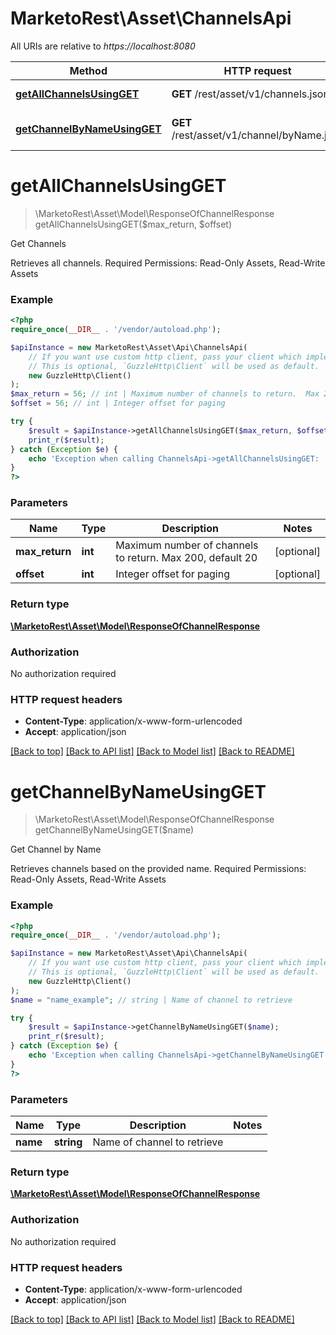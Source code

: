 # MarketoRest\Asset\ChannelsApi

All URIs are relative to *https://localhost:8080*

Method | HTTP request | Description
------------- | ------------- | -------------
[**getAllChannelsUsingGET**](ChannelsApi.md#getAllChannelsUsingGET) | **GET** /rest/asset/v1/channels.json | Get Channels
[**getChannelByNameUsingGET**](ChannelsApi.md#getChannelByNameUsingGET) | **GET** /rest/asset/v1/channel/byName.json | Get Channel by Name


# **getAllChannelsUsingGET**
> \MarketoRest\Asset\Model\ResponseOfChannelResponse getAllChannelsUsingGET($max_return, $offset)

Get Channels

Retrieves all channels. Required Permissions: Read-Only Assets, Read-Write Assets

### Example
```php
<?php
require_once(__DIR__ . '/vendor/autoload.php');

$apiInstance = new MarketoRest\Asset\Api\ChannelsApi(
    // If you want use custom http client, pass your client which implements `GuzzleHttp\ClientInterface`.
    // This is optional, `GuzzleHttp\Client` will be used as default.
    new GuzzleHttp\Client()
);
$max_return = 56; // int | Maximum number of channels to return.  Max 200, default 20
$offset = 56; // int | Integer offset for paging

try {
    $result = $apiInstance->getAllChannelsUsingGET($max_return, $offset);
    print_r($result);
} catch (Exception $e) {
    echo 'Exception when calling ChannelsApi->getAllChannelsUsingGET: ', $e->getMessage(), PHP_EOL;
}
?>
```

### Parameters

Name | Type | Description  | Notes
------------- | ------------- | ------------- | -------------
 **max_return** | **int**| Maximum number of channels to return.  Max 200, default 20 | [optional]
 **offset** | **int**| Integer offset for paging | [optional]

### Return type

[**\MarketoRest\Asset\Model\ResponseOfChannelResponse**](../Model/ResponseOfChannelResponse.md)

### Authorization

No authorization required

### HTTP request headers

 - **Content-Type**: application/x-www-form-urlencoded
 - **Accept**: application/json

[[Back to top]](#) [[Back to API list]](../../README.md#documentation-for-api-endpoints) [[Back to Model list]](../../README.md#documentation-for-models) [[Back to README]](../../README.md)

# **getChannelByNameUsingGET**
> \MarketoRest\Asset\Model\ResponseOfChannelResponse getChannelByNameUsingGET($name)

Get Channel by Name

Retrieves channels based on the provided name. Required Permissions: Read-Only Assets, Read-Write Assets

### Example
```php
<?php
require_once(__DIR__ . '/vendor/autoload.php');

$apiInstance = new MarketoRest\Asset\Api\ChannelsApi(
    // If you want use custom http client, pass your client which implements `GuzzleHttp\ClientInterface`.
    // This is optional, `GuzzleHttp\Client` will be used as default.
    new GuzzleHttp\Client()
);
$name = "name_example"; // string | Name of channel to retrieve

try {
    $result = $apiInstance->getChannelByNameUsingGET($name);
    print_r($result);
} catch (Exception $e) {
    echo 'Exception when calling ChannelsApi->getChannelByNameUsingGET: ', $e->getMessage(), PHP_EOL;
}
?>
```

### Parameters

Name | Type | Description  | Notes
------------- | ------------- | ------------- | -------------
 **name** | **string**| Name of channel to retrieve |

### Return type

[**\MarketoRest\Asset\Model\ResponseOfChannelResponse**](../Model/ResponseOfChannelResponse.md)

### Authorization

No authorization required

### HTTP request headers

 - **Content-Type**: application/x-www-form-urlencoded
 - **Accept**: application/json

[[Back to top]](#) [[Back to API list]](../../README.md#documentation-for-api-endpoints) [[Back to Model list]](../../README.md#documentation-for-models) [[Back to README]](../../README.md)

